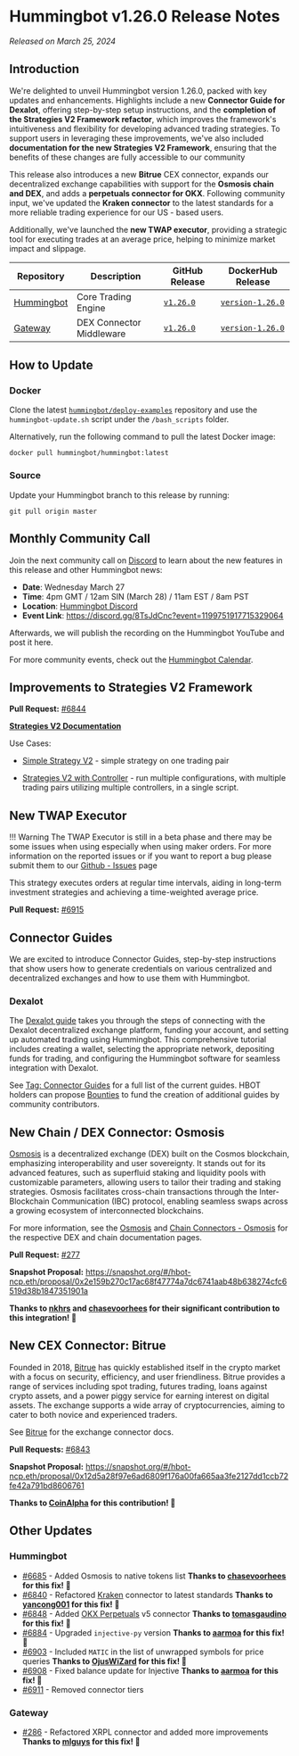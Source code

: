 # Hummingbot v1.26.0 Release Notes

*Released on March 25, 2024*

## Introduction

We're delighted to unveil Hummingbot version 1.26.0, packed with key updates and enhancements. Highlights include a new **Connector Guide for Dexalot**, offering step-by-step setup instructions, and the **completion of the Strategies V2 Framework refactor**, which improves the framework's intuitiveness and flexibility for developing advanced trading strategies. To support users in leveraging these improvements, we've also included **documentation for the new Strategies V2 Framework**, ensuring that the benefits of these changes are fully accessible to our community

This release also introduces a new **Bitrue** CEX connector, expands our decentralized exchange capabilities with support for the **Osmosis chain and DEX**, and adds a **perpetuals connector for OKX**. Following community input, we've updated the **Kraken connector** to the latest standards for a more reliable trading experience for our US - based users.

Additionally, we've launched the **new TWAP executor**, providing a strategic tool for executing trades at an average price, helping to minimize market impact and slippage. 

| Repository | Description | GitHub Release | DockerHub Release |
|------------|-------------|----------------|-------------------|
| [Hummingbot](https://github.com/hummingbot/hummingbot) | Core Trading Engine | [`v1.26.0`](https://github.com/hummingbot/hummingbot/releases/tag/v1.26.0) | [`version-1.26.0`](https://hub.docker.com/r/hummingbot/hummingbot/tags?name=version-1.26.0) |
| [Gateway](https://github.com/hummingbot/gateway) | DEX Connector Middleware | [`v1.26.0`](https://github.com/hummingbot/gateway/releases/tag/v1.26.0) | [`version-1.26.0`](https://hub.docker.com/r/hummingbot/gateway/tags?name=version-1.26.0) |

## How to Update

### Docker

Clone the latest [`hummingbot/deploy-examples`](https://github.com/hummingbot/deploy-examples) repository and use the `hummingbot-update.sh` script under the `/bash_scripts` folder.

Alternatively, run the following command to pull the latest Docker image:

```
docker pull hummingbot/hummingbot:latest
```

### Source

Update your Hummingbot branch to this release by running:

```
git pull origin master
```

## Monthly Community Call

Join the next community call on [Discord](https://discord.gg/hummingbot) to learn about the new features in this release and other Hummingbot news:

* **Date**: Wednesday March 27
* **Time**: 4pm GMT / 12am SIN (March 28) / 11am EST / 8am PST 
* **Location**: [Hummingbot Discord](https://discord.gg/hummingbot)
* **Event Link**: <https://discord.gg/8TsJdCnc?event=1199751917715329064>

Afterwards, we will publish the recording on the Hummingbot YouTube and post it here.

For more community events, check out the [Hummingbot Calendar](https://www.notion.so/hummingbot-foundation/5c767683f80b45c4934aa8cf755a2ff5?v=4dd057ac162f49c9813e11cec0688204&pvs=4).


## Improvements to Strategies V2 Framework
 
**Pull Request:**  [#6844](https://github.com/hummingbot/hummingbot/pull/6844)

**[Strategies V2 Documentation](../strategies/index.md)** 

Use Cases: 

- [Simple Strategy V2](../v2-strategies/walkthrough.md#simple-strategy-v2) - simple strategy on one trading pair

- [Strategies V2 with Controller](../v2-strategies/walkthrough.md#strategies-v2-with-controller) - run multiple configurations, with multiple trading pairs utilizing multiple controllers, in a single script.

## New TWAP Executor

!!! Warning
    The TWAP Executor is still in a beta phase and there may be some issues when using especially when using maker orders. For more information on the reported issues or if you want to report a bug please submit them to our [Github - Issues](https://github.com/hummingbot/hummingbot/issues/new?assignees=&labels=bug&projects=&template=bug_report.yml&title=Bug+Report) page

This strategy executes orders at regular time intervals, aiding in long-term investment strategies and achieving a time-weighted average price.

**Pull Request:**  [#6915](https://github.com/hummingbot/hummingbot/pull/6915)

## Connector Guides

We are excited to introduce Connector Guides, step-by-step instructions that show users how to generate credentials on various centralized and decentralized exchanges and how to use them with Hummingbot. 

### Dexalot

The [Dexalot guide](../blog/posts/dexalot-integration-guide/index.md) takes you through the steps of connecting with the Dexalot decentralized exchange platform, funding your account, and setting up automated trading using Hummingbot. This comprehensive tutorial includes creating a wallet, selecting the appropriate network, depositing funds for trading, and configuring the Hummingbot software for seamless integration with Dexalot.

See [Tag: Connector Guides](/academy/all/#tag:connector-guides) for a full list of the current guides. HBOT holders can propose [Bounties](/bounties) to fund the creation of additional guides by community contributors.


## New Chain / DEX Connector: Osmosis

[Osmosis](https://app.osmosis.zone/) is a decentralized exchange (DEX) built on the Cosmos blockchain, emphasizing interoperability and user sovereignty. It stands out for its advanced features, such as superfluid staking and liquidity pools with customizable parameters, allowing users to tailor their trading and staking strategies. Osmosis facilitates cross-chain transactions through the Inter-Blockchain Communication (IBC) protocol, enabling seamless swaps across a growing ecosystem of interconnected blockchains. 

For more information, see the [Osmosis](../exchanges/osmosis.md) and [Chain Connectors - Osmosis](../chains/osmosis-chain.md) for the respective DEX and chain documentation pages.

**Pull Request:**  [#277](https://github.com/hummingbot/gateway/pull/277)

**Snapshot Proposal:** <https://snapshot.org/#/hbot-ncp.eth/proposal/0x2e159b270c17ac68f47774a7dc6741aab48b638274cfc6519d38b1847351901a>

**Thanks to [nkhrs](https://github.com/nkhrs) and [chasevoorhees](https://github.com/chasevoorhees) for their significant contribution to this integration! 🙏**

 
## New CEX Connector: Bitrue

Founded in 2018, [Bitrue](https://www.bitrue.com/) has quickly established itself in the crypto market with a focus on security, efficiency, and user friendliness. Bitrue provides a range of services including spot trading, futures trading, loans against crypto assets, and a power piggy service for earning interest on digital assets. The exchange supports a wide array of cryptocurrencies, aiming to cater to both novice and experienced traders. 

See [Bitrue](../exchanges/bitrue.md) for the exchange connector docs.

**Pull Requests:** [#6843](https://github.com/hummingbot/hummingbot/pull/6843)

**Snapshot Proposal:** <https://snapshot.org/#/hbot-ncp.eth/proposal/0x12d5a28f97e6ad6809f176a00fa665aa3fe2127dd1ccb72fe42a791bd8606761>

**Thanks to [CoinAlpha](https://github.com/coinalpha) for this contribution! 🙏**


## Other Updates

### Hummingbot

 - [#6685](https://github.com/hummingbot/hummingbot/pull/6685) - Added Osmosis to native tokens list **Thanks to [chasevoorhees](https://github.com/chasevoorhees) for this fix! 🙏**
 - [#6840](https://github.com/hummingbot/hummingbot/pull/6840) - Refactored [Kraken](../exchanges/kraken/index.md) connector to latest standards **Thanks to [yancong001](https://github.com/yancong001) for this fix! 🙏**
 - [#6848](https://github.com/hummingbot/hummingbot/pull/6848) - Added [OKX Perpetuals](../exchanges/okx/okx.md) v5 connector **Thanks to [tomasgaudino](https://github.com/tomasgaudino) for this fix! 🙏**
 - [#6884](https://github.com/hummingbot/hummingbot/pull/6884) - Upgraded `injective-py` version **Thanks to [aarmoa](https://github.com/aarmoa) for this fix! 🙏**
 - [#6903](https://github.com/hummingbot/hummingbot/pull/6903) - Included `MATIC` in the list of unwrapped symbols for price queries **Thanks to [OjusWiZard](https://github.com/OjusWiZard) for this fix! 🙏**
 - [#6908](https://github.com/hummingbot/hummingbot/pull/6908) - Fixed balance update for Injective **Thanks to [aarmoa](https://github.com/aarmoa) for this fix! 🙏**
 - [#6911](https://github.com/hummingbot/hummingbot/pull/6911) - Removed connector tiers

### Gateway

 - [#286](https://github.com/hummingbot/gateway/pull/286) - Refactored XRPL connector and added more improvements **Thanks to [mlguys](https://github.com/mlguys) for this fix! 🙏**